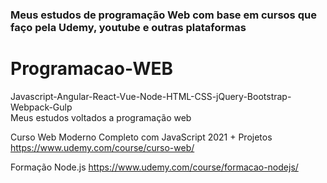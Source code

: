 <h3> Meus estudos de programação Web com base em cursos que faço pela Udemy, youtube e outras plataformas </h3>

# Programacao-WEB
Javascript-Angular-React-Vue-Node-HTML-CSS-jQuery-Bootstrap-Webpack-Gulp <br>
Meus estudos voltados a programação web

Curso Web Moderno Completo com JavaScript 2021 + Projetos
https://www.udemy.com/course/curso-web/

Formação Node.js
https://www.udemy.com/course/formacao-nodejs/
